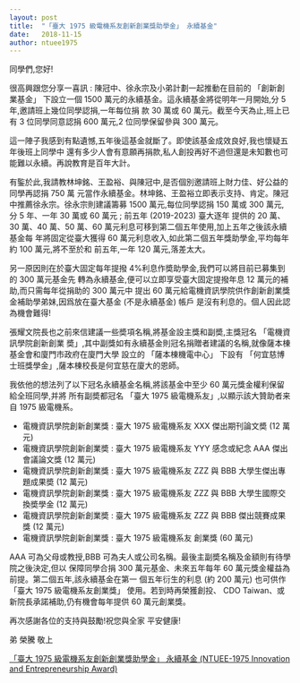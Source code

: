 ```yaml
---
layout: post
title:  "「臺大 1975 級電機系友創新創業獎助學金」 永續基金"
date:   2018-11-15
author: ntuee1975
---
```

同學們,您好!


很高興跟您分享一喜訊 : 陳冠中、徐永宗及小弟計劃一起推動在目前的 「創新創業基金」 下設立一個
1500 萬元的永續基金。這永續基金將從明年一月開始,分 5 年,邀請班上幾位同學認捐,一年每位捐
款 30 萬或 60 萬元。截至今天為止,班上已有 3 位同學同意認捐 600 萬元,2 位同學保留參與 300 萬元。

這一陣子我感到有點遺憾,五年後這基金就斷了。即使該基金成效良好,我也懷疑五年後班上同學中
還有多少人會有意願再捐款,私人創投再好不過但還是未知數也可能難以永續。再說教育是百年大計。

有鍳於此,我請教林坤銘、王盈裕、與陳冠中,是否個別邀請班上財力佳、好公益的同學再認捐 750 萬
元當作永續基金。林坤銘、王盈裕立即表示支持、肯定。陳冠中推薦徐永宗。徐永宗則建議籌募 1500
萬元,每位同學認捐 150 萬或 300 萬元,分 5 年、一年 30 萬或 60 萬元 ; 前五年 (2019-2023) 臺大逐年
提供的 20 萬、30 萬、40 萬、50 萬、60 萬元利息可移到第二個五年使用,加上五年之後該永續基金每
年將固定從臺大獲得 60 萬元利息收入,如此第二個五年獎助學金,平均每年約 100 萬元,將不至於和
前五年,一年 120 萬元,落差太大。

另一原因則在於臺大固定每年提撥 4%利息作奬助學金,我們可以將目前已募集到的 300 萬元基金先
轉為永續基金,便可以立即享受臺大固定提撥年息 12 萬元的補助,而只需每年從捐助的 300 萬元中
提出 60 萬元給電機資訊學院供作創新創業獎金補助學弟妹,因爲放在臺大基金 (不是永續基金) 帳戶
是沒有利息的。個人因此認為機會難得!

張耀文院長也之前來信建議一些奬項名稱,將基金設主獎和副奬,主獎冠名 「電機資訊學院創新創業
奬」,其中副獎如有永續基金則冠名捐贈者建議的名稱,就像薩本棟基金會和廈門市政府在廈門大學
設立的 「薩本棟機電中心」 下設有 「何宜慈博士班獎學金」,薩本棟校長是何宜慈在廈大的恩師。

我依他的想法列了以下冠名永續基金名稱,將該基金中至少 60 萬元獎金權利保留給全班同學,并將
所有副奬都冠名 「臺大 1975 級電機系友」,以顯示該大贊助者来自 1975 級電機系。

- 電機資訊學院創新創業獎 : 臺大 1975 級電機系友 XXX 傑出期刊論文奬 (12 萬元)
- 電機資訊學院創新創業奬 : 臺大 1975 級電機系友 YYY 感念或紀念 AAA 傑出會議論文獎 (12 萬元)
- 電機資訊學院創新創業獎 : 臺大 1975 級電機系友 ZZZ 與 BBB 大學生傑出專題成果奬 (12 萬元)
- 電機資訊學院創新創業獎 : 臺大 1975 級電機系友 ZZZ 與 BBB 大學生國際交換奬學金 (12 萬元)
- 電機資訊學院創新創業奬 : 臺大 1975 級電機系友 ZZZ 與 BBB 傑出競賽成果獎 (12 萬元)
- 電機資訊學院創新創業獎 : 臺大 1975 級電機系友 創業獎 (60 萬元)

AAA 可為父母或教授,BBB 可為夫人或公司名稱。最後主副奬名稱及金額則有待學院之後決定,但以
保障同學合捐 300 萬元基金、未來五年每年 60 萬元獎金權益為前提。第二個五年,該永續基金在第一
個五年衍生的利息 (約 200 萬元) 也可供作 「臺大 1975 級電機系友創業獎」 使用。若到時再榮獲創投、
CDO Taiwan、或新院長承諾補助,仍有機會每年提供 60 萬元創業獎。

再次感謝各位的支持與鼓勵!祝您與全家 平安健康!

弟 榮騰 敬上

[「臺大 1975 級電機系友創新創業獎助學金」 永續基金 (NTUEE-1975 Innovation and Entrepreneurship Award)](/files/台大1975級電機系友創新創業獎助學金永續基金_11152018.pdf)
